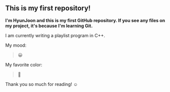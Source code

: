 ## This is my first repository!

**I'm HyunJoon and this is my first GitHub repository.
If you see any files on my project, it's because I'm learning Git.**

I am currently writing a playlist program in C++.

My mood:
> 😀

My favorite color:
> 🔵

Thank you so much for reading! ☺
